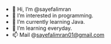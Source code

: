 - 👋 Hi, I’m @sayefalimran
- 👀 I’m interested in programming.
- 🌱 I’m currently learning Java.
- 💞️ I’m learning everyday.
- 📫 Mail @sayefalimran01@gmail.com

<!---
sayefalimran/sayefalimran is a ✨ special ✨ repository because its `README.md` (this file) appears on your GitHub profile.
You can click the Preview link to take a look at your changes.
--->
